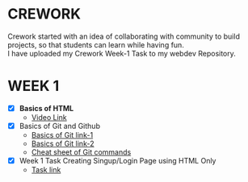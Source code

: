 # **CREWORK** 
Crework started with an idea of collaborating with community to build projects, so that students can learn while having fun. 
<br> I have uploaded my Crework Week-1 Task to my webdev Repository.

# **WEEK 1**
- [x] **Basics of HTML** 
  - [Video Link](https://www.youtube.com/watch?v=mU6anWqZJcc)
- [x] Basics of Git and Github
    - [Basics of Git link-1](https://youtu.be/apGV9Kg7ics)
    - [Basics of Git link-2](https://www.youtube.com/watch?v=RGOj5yH7evk)
    - [Cheat sheet of Git commands]()
- [x] Week 1 Task Creating Singup/Login Page using HTML Only
    -  [Task link](https://github.com/Shineuptillast/WEB_DEV/tree/main/WEEK_1_TASK_CRE)
